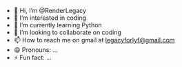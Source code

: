 - 👋 Hi, I’m @RenderLegacy
- 👀 I’m interested in coding
- 🌱 I’m currently learning Python
- 💞️ I’m looking to collaborate on coding
- 📫 How to reach me on gmail at legacyforlyf@gmail.com
- 😄 Pronouns: ...
- ⚡ Fun fact: ...

<!---
RenderLegacy/RenderLegacy is a ✨ special ✨ repository because its `README.md` (this file) appears on your GitHub profile.
You can click the Preview link to take a look at your changes.
--->

